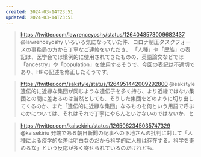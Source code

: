 ```yaml
---
created: 2024-03-14T23:51
updated: 2024-03-14T23:51
---
```


> https://twitter.com/lawrenceyoshy/status/1264048573009682437 @lawrenceyoshy
> いろいろ気になっていた件、コロナ制圧タスクフォースの事務局の方から丁寧なご連絡をいただき、
>「人種」や「民族」の表記は、医学会では慣例的に使用されてきたものの、英語論文などでは「ancestry」や「population」を使用するそうで、今回の表記は不適切であり、HPの記述を修正したそうです。

> https://twitter.com/sakstyle/status/1264951442009292800 @sakstyle
> 遺伝的に近縁な集団が同じような遺伝子を多く持ち、より近縁ではない集団との間に差あるのは当然としても、そうした集団をどのように切り出してくるのか、また「遺伝的に近縁な集団」なるものを何という用語で呼ぶのかについては、それはそれで丁寧にやらんといけないのではないか、と

> https://twitter.com/kaisekiriu/status/1265062345035747329 @kaisekiriu
> 発端である朝日新聞の記事への下地さんの批判に対して「人種による疫学的な差は明白なのだから科学的に人種は存在する。科学を歪めるな」という反応が多く寄せられているのだけれども、

